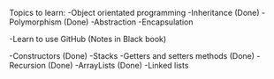 Topics to learn:
-Object orientated programming
    -Inheritance (Done)
    -Polymorphism (Done)
    -Abstraction
    -Encapsulation 

-Learn to use GitHub (Notes in Black book)

-Constructors (Done)
-Stacks
-Getters and setters methods (Done)
-Recursion (Done)
-ArrayLists (Done)
-Linked lists